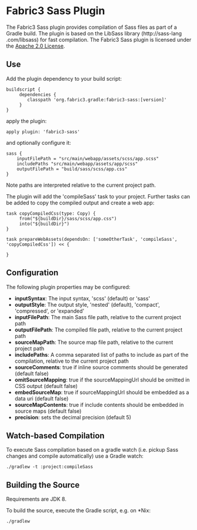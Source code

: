 Fabric3 Sass Plugin
=========================

The Fabric3 Sass plugin provides compilation of Sass files as part of a Gradle build. The plugin is based on the LibSass library (http://sass-lang
.com/libsass) for fast compilation. The Fabric3 Sass plugin is licensed under the [Apache 2.0 License](http://www.apache.org/licenses/LICENSE-2.0).  


Use
------------------------

Add the plugin dependency to your build script:
 
    buildscript {
         dependencies {
            classpath 'org.fabric3.gradle:fabric3-sass:[version]'
         }
    }

apply the plugin:


    apply plugin: 'fabric3-sass'
    
and optionally configure it:
    
    sass {
        inputFilePath = "src/main/webapp/assets/scss/app.scss"
        includePaths "src/main/webapp/assets/app/scss"
        outputFilePath = "build/sass/scss/app.css"
    }
    
Note paths are interpreted relative to the current project path.

The plugin will add the 'compileSass' task to your project. Further tasks can be added to copy the compiled output and create a web app:

    task copyCompiledCss(type: Copy) {
         from("${buildDir}/sass/scss/app.css")
         into("${buildDir}")
    }

    task prepareWebAssets(dependsOn: ['someOtherTask', 'compileSass', 'copyCompiledCss']) << {

    }

Configuration
------------------------

The following plugin properties may be configured:

 - **inputSyntax**: The input syntax, 'scss' (default) or 'sass'  
 - **outputStyle**: The output style, 'nested' (default), 'compact', 'compressed', or 'expanded'
 - **inputFilePath**: The main Sass file path, relative to the current project path 
 - **outputFilePath**: The compiled file path, relative to the current project path 
 - **sourceMapPath**: The source map file path, relative to the current project path  
 - **includePaths**: A comma separated list of paths to include as part of the compilation,  relative to the current project path
 - **sourceComments**: true if inline source comments should be generated (default false)
 - **omitSourceMapping**: true if the sourceMappingUrl should be omitted in CSS output (default false)
 - **embedSourceMap**: true if sourceMappingUrl should be embedded as a data uri (default false)
 - **sourceMapContents**: true if include contents should be embedded in source maps (default false)
 - **precision**: sets the decimal precision (default 5)


Watch-based Compilation
------------------------

To execute Sass compilation based on a gradle watch (i.e. pickup Sass changes and compile automatically) use a Gradle watch:

    ./gradlew -t :project:compileSass


Building the Source
------------------------

Requirements are JDK 8.

To build the source, execute the Gradle script, e.g. on *Nix:

    ./gradlew 
